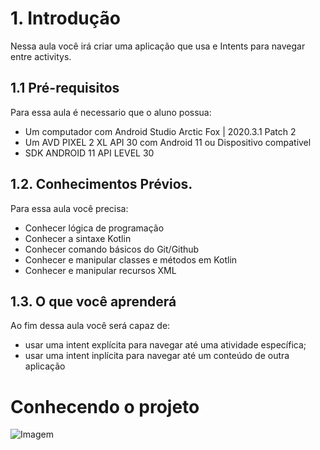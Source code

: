 # 1. Introdução
Nessa aula você irá criar uma aplicação que usa e Intents para navegar entre activitys.

## 1.1 Pré-requisitos

Para essa aula é necessario que o aluno possua:

* Um computador com Android Studio Arctic Fox | 2020.3.1 Patch 2
* Um AVD PIXEL 2 XL API 30 com Android 11 ou Dispositivo compativel
* SDK ANDROID 11 API LEVEL 30

## 1.2. Conhecimentos Prévios.
Para essa aula você precisa:

* Conhecer lógica de programação
* Conhecer a sintaxe Kotlin
* Conhecer comando básicos do Git/Github
* Conhecer e manipular classes e métodos em Kotlin
* Conhecer e manipular recursos XML

## 1.3. O que você aprenderá
Ao fim dessa aula você será capaz de:

* usar uma intent explícita para navegar até uma atividade específica;
* usar uma intent inplícita para navegar até um conteúdo de outra aplicação


# Conhecendo o projeto

![Imagem](https://github.com/ramonsl/uso_de_intents/blob/master/Screenshot_1638719463.png)
